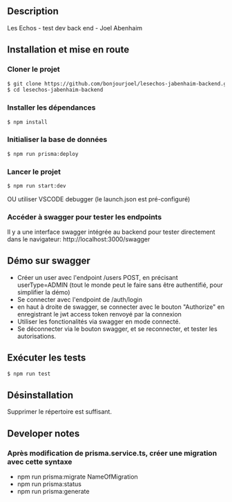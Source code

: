 ## Description

Les Echos - test dev back end - Joel Abenhaim

## Installation et mise en route

### Cloner le projet

```bash
$ git clone https://github.com/bonjourjoel/lesechos-jabenhaim-backend.git
$ cd lesechos-jabenhaim-backend
```

### Installer les dépendances

```bash
$ npm install
```

### Initialiser la base de données

```bash
$ npm run prisma:deploy
```

### Lancer le projet

```bash
$ npm run start:dev
```

OU utiliser VSCODE debugger (le launch.json est pré-configuré)

### Accéder à swagger pour tester les endpoints

Il y a une interface swagger intégrée au backend pour tester directement dans le navigateur:
http://localhost:3000/swagger

## Démo sur swagger

- Créer un user avec l'endpoint /users POST, en précisant userType=ADMIN (tout le monde peut le faire sans être authentifié, pour simplifier la démo)
- Se connecter avec l'endpoint de /auth/login
- en haut à droite de swagger, se connecter avec le bouton "Authorize" en enregistrant le jwt access token renvoyé par la connexion
- Utiliser les fonctionalités via swagger en mode connecté.
- Se déconnecter via le bouton swagger, et se reconnecter, et tester les autorisations.

## Exécuter les tests

```bash
$ npm run test

```

## Désinstallation

Supprimer le répertoire est suffisant.

## Developer notes

### Après modification de prisma.service.ts, créer une migration avec cette syntaxe

- npm run prisma:migrate NameOfMigration
- npm run prisma:status
- npm run prisma:generate
